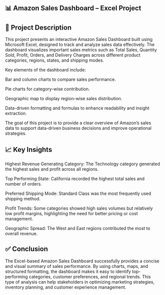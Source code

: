 
## 📊 Amazon Sales Dashboard – Excel Project
## 📝 Project Description

This project presents an interactive Amazon Sales Dashboard built using Microsoft Excel, designed to track and analyze sales data effectively. The dashboard visualizes important sales metrics such as Total Sales, Quantity Sold, Profit, Orders, and Delivery Charges across different product categories, regions, states, and shipping modes.

Key elements of the dashboard include:

Bar and column charts to compare sales performance.

Pie charts for category-wise contribution.

Geographic map to display region-wise sales distribution.

Data-driven formatting and formulas to enhance readability and insight extraction.

The goal of this project is to provide a clear overview of Amazon’s sales data to support data-driven business decisions and improve operational strategies.


## 📈 Key Insights

Highest Revenue Generating Category: The Technology category generated the highest sales and profit across all regions.

Top Performing State: California recorded the highest total sales and number of orders.

Preferred Shipping Mode: Standard Class was the most frequently used shipping method.

Profit Trends: Some categories showed high sales volumes but relatively low profit margins, highlighting the need for better pricing or cost management.

Geographic Spread: The West and East regions contributed the most to overall revenue.


## ✅ Conclusion

The Excel-based Amazon Sales Dashboard successfully provides a concise and visual summary of sales performance. By using charts, maps, and structured formatting, the dashboard makes it easy to identify top-performing categories, customer preferences, and regional trends. This type of analysis can help stakeholders in optimizing marketing strategies, inventory planning, and customer experience management.
